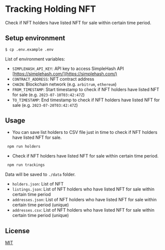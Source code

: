 # Tracking Holding NFT

Check if NFT holders have listed NFT for sale within certain time period.

## Setup environment

```bash
$ cp .env.example .env
```

List of environment variables:

- `SIMPLEHASH_API_KEY`: API key to access SimpleHash API [https://simplehash.com/](https://simplehash.com/)
- `CONTRACT_ADDRESS`: NFT contract address
- `CHAIN`: Blockchain network (e.g. `arbitrum`, `ethereum`)
- `FROM_TIMESTAMP`: Start timestamp to check if NFT holders have listed NFT for sale (e.g. `2023-07-10T03:42:47Z`)
- `TO_TIMESTAMP`: End timestamp to check if NFT holders have listed NFT for sale (e.g. `2023-07-20T03:42:47Z`)

## Usage

- You can save list holders to CSV file just in time to check if NFT holders have listed NFT for sale.

```bash
 npm run holders
```

- Check if NFT holders have listed NFT for sale within certain time period.

```bash
 npm run trackings
```

Data will be saved to `./data` folder.

- `holders.json`: List of NFT
- `listings.json`: List of NFT holders who have listed NFT for sale within certain time period
- `addresses.json`: List of NFT holders who have listed NFT for sale within certain time period (unique)
- `addresses.csv`: List of NFT holders who have listed NFT for sale within certain time period (unique)

## License

[MIT](LICENSE)
